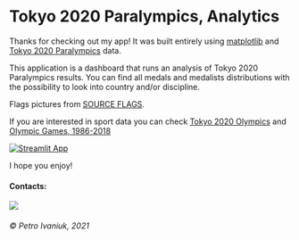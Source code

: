 # Tokyo 2020 Paralympics, Analytics

Thanks for checking out my app! It was built entirely using 
[matplotlib](https://matplotlib.org/) and 
[Tokyo 2020 Paralympics](https://www.kaggle.com/piterfm/tokyo-2020-paralympics) data.

This application is a dashboard that runs an analysis of Tokyo 2020 Paralympics results.
You can find all medals and medalists distributions with the possibility 
to look into country and/or discipline. 

Flags pictures from [SOURCE FLAGS](https://github.com/linuxmint/flags).

If you are interested in sport data you can check 
[Tokyo 2020 Olympics](https://www.kaggle.com/piterfm/tokyo-2020-olympics) and 
[Olympic Games, 1986-2018](https://www.kaggle.com/piterfm/olympic-games-medals-19862018)

[![Streamlit App](https://static.streamlit.io/badges/streamlit_badge_black_white.svg)](https://share.streamlit.io/petroivaniuk/paralympics-2020/main/paralympics-app.py)

I hope you enjoy!

#### **Contacts:**
[![](https://img.shields.io/badge/Linkedin-Connect-informational)](https://www.linkedin.com/in/petro-ivaniuk-68a89432/)

###### © Petro Ivaniuk, 2021
